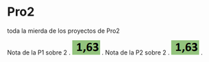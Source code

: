 # Pro2
toda la mierda de los proyectos de Pro2

Nota de la P1 sobre 2
.
![image](https://github.com/Choped7626/Pro2/blob/55111128fbe5af1ea171c7c344199d11a9abf7a8/image2.png)
.
Nota de la P2 sobre 2
.
![image](https://github.com/Choped7626/Pro2/blob/3629ed7dda02338dbe5b53368ebb709431229f70/image.png)
.
